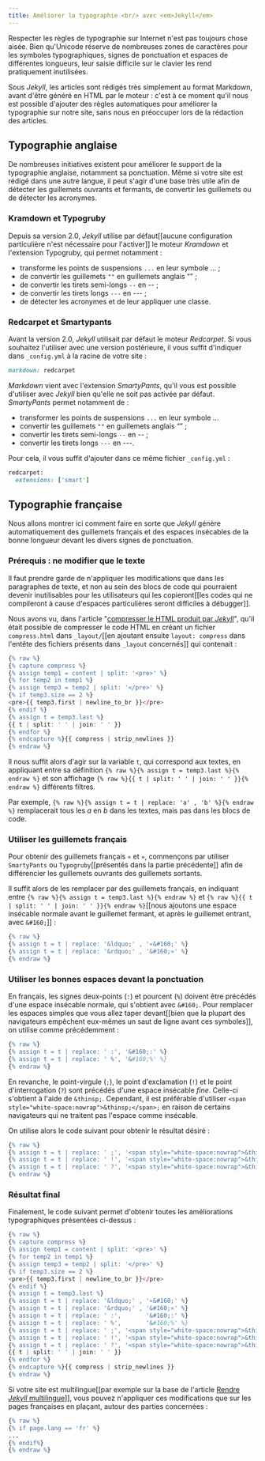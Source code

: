 ```yaml
---
title: Améliorer la typographie <br/> avec <em>Jekyll</em>
---
```


Respecter les règles de typographie sur Internet n'est pas toujours chose aisée. Bien qu'Unicode réserve de nombreuses zones de caractères pour les symboles typographiques, signes de ponctuation et espaces de différentes longueurs, leur saisie difficile sur le clavier les rend pratiquement inutilisées.

Sous *Jekyll*, les articles sont rédigés très simplement au format Markdown, avant d'être généré en HTML par le moteur : c'est à ce moment qu'il nous est possible d'ajouter des règles automatiques pour améliorer la typographie sur notre site, sans nous en préoccuper lors de la rédaction des articles.



## Typographie anglaise
De nombreuses initiatives existent pour améliorer le support de la typographie anglaise, notamment sa ponctuation. Même si votre site est rédigé dans une autre langue, il peut s'agir d'une base très utile afin de détecter les guillemets ouvrants et fermants, de convertir les guillemets ou de détecter les acronymes.

### Kramdown et Typogruby

Depuis sa version 2.0, *Jekyll* utilise par défaut[[aucune configuration particulière n'est nécessaire pour l'activer]] le moteur *Kramdown* et l'extension Typogruby, qui permet notamment :

* transforme les points de suspensions `...` en leur symbole ... ;
* de convertir les guillemets `""` en guillemets anglais “” ;
* de convertir les tirets semi-longs  `--` en -- ;
* de convertir les tirets longs  `---` en --- ;
* de détecter les acronymes et de leur appliquer une classe.


### Redcarpet et Smartypants
Avant la version 2.0, *Jekyll* utilisait par défaut le moteur *Redcarpet*. Si vous souhaitez l'utiliser avec une version postérieure, il vous suffit d'indiquer dans `_config.yml` à la racine de votre site :

```ruby
markdown: redcarpet
```

*Markdown* vient avec l'extension *SmartyPants*, qu'il vous est possible d'utiliser avec *Jekyll* bien qu'elle ne soit pas activée par défaut. 
*SmartyPants* permet notamment de :

* transformer les points de suspensions `...` en leur symbole ... 
* convertir les guillemets `""` en guillemets anglais “” ;
* convertir les tirets semi-longs  `--` en -- ;
* convertir les tirets longs  `---` en ---.

Pour cela, il vous suffit d'ajouter dans ce même fichier `_config.yml` :

```ruby
redcarpet:
  extensions: ['smart']
```


## Typographie française

Nous allons montrer ici comment faire en sorte que *Jekyll* génère automatiquement des guillemets français et des espaces insécables de la bonne longueur devant les divers signes de ponctuation.

### Prérequis : ne modifier que le texte

Il faut prendre garde de n'appliquer les modifications que dans les paragraphes de texte, et non au sein des blocs de code qui pourraient devenir inutilisables pour les utilisateurs qui les copieront[[les codes qui ne compileront à cause d'espaces particulières seront difficiles à débugger]].

Nous avons vu, dans l'article "[compresser le HTML produit par *Jekyll*]({{site.base}}/compresser-le-code-html-de-jekyll/)", qu'il était possible de compresser le code HTML en créant un fichier `compress.html` dans `_layout/`[[en ajoutant ensuite `layout: compress` dans l'entête des fichiers présents dans `_layout` concernés]] qui contenait :

```r 
{% raw %}
{% capture compress %}
{% assign temp1 = content | split: '<pre>' %}
{% for temp2 in temp1 %}
{% assign temp3 = temp2 | split: '</pre>' %}
{% if temp3.size == 2 %}
<pre>{{ temp3.first | newline_to_br }}</pre>
{% endif %}
{% assign t = temp3.last %}
{{ t | split: ' ' | join: ' ' }}
{% endfor %}
{% endcapture %}{{ compress | strip_newlines }}
{% endraw %}
```

Il nous suffit alors d'agir sur la variable `t`, qui correspond aux textes, en appliquant entre sa définition `{% raw %}{% assign t = temp3.last %}{% endraw %}` et son affichage  `{% raw %}{{ t | split: ' ' | join: ' ' }}{% endraw %}` différents filtres.

Par exemple, `{% raw %}{% assign t = t | replace: 'a' , 'b' %}{% endraw %}` remplacerait tous les *a* en *b* dans les textes, mais pas dans les blocs de code.

### Utiliser les guillemets français

Pour obtenir des guillemets français `«` et `»`, commençons par utiliser `SmartyPants` ou `Typogruby`[[présentés dans la partie précédente]] afin de différencier les guillemets ouvrants des guillemets sortants.

Il suffit alors de les remplacer par des guillemets français, en indiquant entre `{% raw %}{% assign t = temp3.last %}{% endraw %}` et `{% raw %}{{ t | split: ' ' | join: ' ' }}{% endraw %}`[[nous ajoutons une espace insécable normale avant le guillemet fermant, et après le guillemet entrant, avec `&#160;`]] :

```r
{% raw %}
{% assign t = t | replace: '&ldquo;' , '«&#160;' %}
{% assign t = t | replace: '&rdquo;' , '&#160;»' %}
{% endraw %}
```


### Utiliser les bonnes espaces devant la ponctuation

En français, les signes deux-points (`:`) et pourcent (`%`) doivent être précédés d'une espace insécable normale, qui s'obtient avec `&#160;`. Pour remplacer les espaces simples que vous allez taper devant[[bien que la plupart des navigateurs empêchent eux-mêmes un saut de ligne avant ces symboles]], on utilise comme précédemment :

```r
{% raw %}
{% assign t = t | replace: ' :', '&#160;:' %}
{% assign t = t | replace: ' %', '&#160;%' %}
{% endraw %}
```

En revanche, le point-virgule (`;`), le point d'exclamation (`!`) et le point  d'interrogation (`?`) sont précédés d'une espace insécable *fine*. Celle-ci s'obtient à l'aide de `&thinsp;`. Cependant, il est préférable d'utiliser `<span style="white-space:nowrap">&thinsp;</span>;` en raison de certains navigateurs qui ne traitent pas l'espace comme insécable.

On utilise alors le code suivant pour obtenir le résultat désiré :

```r
{% raw %}
{% assign t = t | replace: ' ;', '<span style="white-space:nowrap">&thinsp;</span>;' %}
{% assign t = t | replace: ' !', '<span style="white-space:nowrap">&thinsp;</span>!' %}
{% assign t = t | replace: ' ?', '<span style="white-space:nowrap">&thinsp;</span>?' %}
{% endraw %}
```


### Résultat final

Finalement, le code suivant permet d'obtenir toutes les améliorations typographiques présentées ci-dessus :

```r
{% raw %}
{% capture compress %}
{% assign temp1 = content | split: '<pre>' %}
{% for temp2 in temp1 %}
{% assign temp3 = temp2 | split: '</pre>' %}
{% if temp3.size == 2 %}
<pre>{{ temp3.first | newline_to_br }}</pre>
{% endif %}
{% assign t = temp3.last %}
{% assign t = t | replace: '&ldquo;' , '«&#160;' %}
{% assign t = t | replace: '&rdquo;' , '&#160;»' %}
{% assign t = t | replace: ' :',       '&#160;:' %}
{% assign t = t | replace: ' %',       '&#160;%' %}
{% assign t = t | replace: ' ;', '<span style="white-space:nowrap">&thinsp;</span>;' %}
{% assign t = t | replace: ' !', '<span style="white-space:nowrap">&thinsp;</span>!' %}
{% assign t = t | replace: ' ?', '<span style="white-space:nowrap">&thinsp;</span>?' %}
{{ t | split: ' ' | join: ' ' }}
{% endfor %}
{% endcapture %}{{ compress | strip_newlines }}
{% endraw %}
```

Si votre site est multilingue[[par exemple sur la base de l'article [Rendre *Jekyll* multilingue]({{site.base}}/rendre-jekyll-multilingue/)]], vous pouvez n'appliquer ces modifications que sur les pages françaises en plaçant, autour des parties concernées :

```r
{% raw %}
{% if page.lang == 'fr' %}
...
{% endif%}
{% endraw %}
```

